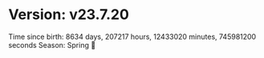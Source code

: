 # Version: v23.7.20
Time since birth: 8634 days, 207217 hours, 12433020 minutes, 745981200 seconds
Season: Spring 🌸
